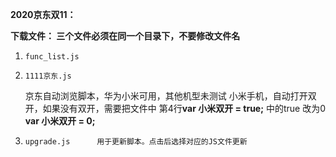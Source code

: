  **2020京东双11：** 

 **下载文件：
三个文件必须在同一个目录下，不要修改文件名** 
    
1.     func_list.js    
2.     1111京东.js     
    京东自动浏览脚本，华为小米可用，其他机型未测试
    小米手机，自动打开双开，如果没有双开，需要把文件中 
    第4行**var 小米双开 = true;** 中的true 改为0 **var 小米双开 = 0;**
3.     upgrade.js      用于更新脚本。点击后选择对应的JS文件更新
